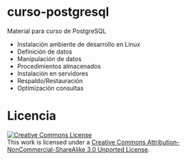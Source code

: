 curso-postgresql
================

Material para curso de PostgreSQL

* Instalación ambiente de desarrollo en Linux
* Definición de datos
* Manipulación de datos
* Procedimientos almacenados
* Instalación en servidores
* Respaldo/Restauración
* Optimización consultas

Licencia
========

<a rel="license" href="http://creativecommons.org/licenses/by-nc-sa/3.0/"><img alt="Creative Commons License" style="border-width:0" src="http://i.creativecommons.org/l/by-nc-sa/3.0/88x31.png" /></a><br />This work is licensed under a <a rel="license" href="http://creativecommons.org/licenses/by-nc-sa/3.0/">Creative Commons Attribution-NonCommercial-ShareAlike 3.0 Unported License</a>.
